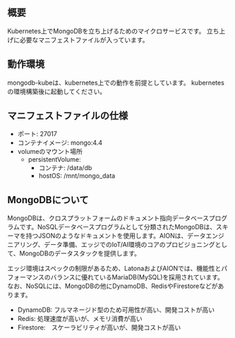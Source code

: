 ## 概要
Kubernetes上でMongoDBを立ち上げるためのマイクロサービスです。
立ち上げに必要なマニフェストファイルが入っています。

## 動作環境
mongodb-kubeは、kubernetes上での動作を前提としています。 kubernetesの環境構築後に起動してください。

## マニフェストファイルの仕様
- ポート: 27017
- コンテナイメージ: mongo:4.4
- volumeのマウント場所
    - persistentVolume:
        - コンテナ: /data/db
        - hostOS:  /mnt/mongo_data

## MongoDBについて
MongoDBは、クロスプラットフォームのドキュメント指向データベースプログラムです。NoSQLデータベースプログラムとして分類されたMongoDBは、スキーマを持つJSONのようなドキュメントを使用します。AIONは、データエンジニアリング、データ準備、エッジでのIoT/AI環境のコアのプロビジョニングとして、MongoDBのデータスタックを提供します。

エッジ環境はスペックの制限があるため、LatonaおよびAIONでは、機能性とパフォーマンスのバランスに優れているMariaDB(MySQL)を採用されています。
なお、NoSQLには、MongoDBの他にDynamoDB、RedisやFirestoreなどがあります。

- DynamoDB: フルマネージド型のため可用性が高い、開発コストが高い
- Redis: 処理速度が高いが、メモリ消費が高い
- Firestore:　スケーラビリティが高いが、開発コストが高い